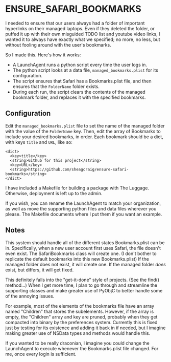 ENSURE_SAFARI_BOOKMARKS
===================

I needed to ensure that our users always had a folder of important hyperlinks on their managed laptops. Even if they deleted the folder, or puffed it up with their own misguided TODO list and youtube video links, I wanted it to always have exactly what we specified; no more, no less, but without fooling around with the user's bookmarks.

So I made this. Here's how it works:
- A LaunchAgent runs a python script every time the user logs in.
- The python script looks at a data file, ```managed_bookmarks.plist``` for its configuration.
- The script ensures that Safari has a Bookmarks.plist file, and then ensures that the ```FolderName``` folder exists.
- During each run, the script clears the contents of the managed bookmark folder, and replaces it with the specified bookmarks.

## Configuration

Edit the ```managed_bookmarks.plist``` file to set the name of the managed folder with the value of the ```FolderName``` key.
Then, edit the array of Bookmarks to include your desired bookmarks, in order. Each bookmark should be a dict, with keys ```title``` and ```URL```, like so:
```
<dict>
  <key>title</key>
  <string>Github for this project</string>
  <key>URL</key>
  <string>https://github.com/sheagcraig/ensure-safari-bookmarks</string>
</dict>
```

I have included a Makefile for building a package with The Luggage. Otherwise, deployment is left up to the admin.

If you wish, you can rename the LaunchAgent to match your organization, as well as move the supporting python files and data files wherever you please. The Makefile documents where I put them if you want an example.

## Notes
This system should handle all of the different states Bookmarks.plist can be in. Specifically, when a new user account first uses Safari, the file doesn't even exist. The SafariBookmarks class will create one. (I don't bother to replicate the default bookmarks into this new Bookmarks.plist) If the managed folder does not exist, it will create one. If the managed folder _does_ exist, but differs, it will get fixed.

This definitely falls into the "get-it-done" style of projects. (See the find() method...) When I get more time, I plan to go through and streamline the supporting classes and make greater use of PyObjC to better handle some of the annoying issues.

For example, most of the elements of the bookmarks file have an array named "Children" that stores the subelements. However, if the array is empty, the "Children" array and key are pruned, probably when they get compacted into binary by the preferences system. Currently this is fixed just by testing for its existence and adding it back in if needed, but I imagine making greater use of NSData types and methods would handle this.

If you wanted to be really draconian, I imagine you could change the LaunchAgent to execute whenever the Bookmarks.plist file changed. For me, once every login is sufficient.
